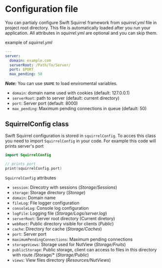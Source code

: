 # Configuration file

You can partialy configure Swift Squirrel framework from *squirrel.yml* file in project root directory. This file is automatically loaded after you run your application. All attributes in *squirrel.yml* are optional and you can skip them.

example of *squirrel.yml*

```yaml
---
server:
  domain: example.com
  serverRoot: /Path/To/Server/
  port: $PORT
  max_pending: 50
```

**_Note:_** You can use `$NAME` to load enviromental variables.

- `domain`: domain name used with cookies (default: 127.0.0.1)
- `serverRoot`: path to server (default: current directory)
- `port`: Server port (default: 8000)
- `max_pending`: Maximum pending connections in queue (default: 50)

## SquirrelConfig class

Swift Squirrel configuration is stored in `squirrelConfig`. To acces this class you need to import `SquirrelConfig` in your code. For example this code will prints server's port

```swift
import SquirrelConfig

// prints port 
print(squirrelConfig.port)
```

`SquirrelConfig` attributes

- `session`: Direcotry with sessions (*Storage/Sessions*)
- `storage`: Storage directory (*Storage*)
- `domain`: Domain name
- `fileLog`: File logger configuration
- `consoleLog`: Console log configuration
- `logFile`: Logging file (*Storage/Logs/server.log*)
- `serverRoot`: Server root directory (Current diretory)
- `webRoot`: Public directory visible for clients (*Public*)
- `cache`: Directory for cache (*Storage/Caches*)
- `port`: Server port
- `maximumPendingConnections`: Maximum pending connections
- `storageViews`: Storage used for NutView (*Storage/Fruits*)
- `publicStorage`: Public storage, client can access to files in this directory with route /Storage/* (*Storage/Public*)
- `views`: View files directory (*Resources/NutViews*)
